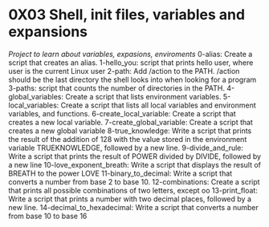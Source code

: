 # 0X03 Shell, init files, variables and expansions
*Project to learn about variables, expasions, enviroments*
0-alias: Create a script that creates an alias.
1-hello_you: script that prints hello user, where user is the current Linux user
2-path: Add /action to the PATH. /action should be the last directory the shell looks into when looking for a program
3-paths: script that counts the number of directories in the PATH.
4-global_variables: Create a script that lists environment variables.
5-local_variables: Create a script that lists all local variables and environment variables, and functions.
6-create_local_variable: Create a script that creates a new local variable.
7-create_global_variable: Create a script that creates a new global variable
8-true_knowledge: Write a script that prints the result of the addition of 128 with the value stored in the environment variable TRUEKNOWLEDGE, followed by a new line.
9-divide_and_rule: Write a script that prints the result of POWER divided by DIVIDE, followed by a new line
10-love_exponent_breath: Write a script that displays the result of BREATH to the power LOVE
11-binary_to_decimal: Write a script that converts a number from base 2 to base 10.
12-combinations: Create a script that prints all possible combinations of two letters, except oo
13-print_float: Write a script that prints a number with two decimal places, followed by a new line.
14-decimal_to_hexadecimal: Write a script that converts a number from base 10 to base 16
